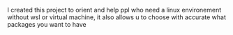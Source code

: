 I created this project to orient and help ppl who need a linux environement without wsl or virtual machine, it also allows u to choose with accurate what packages you want to have
